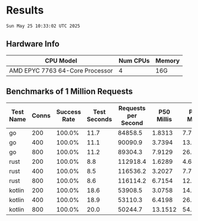 # Results
`Sun May 25 10:33:02 UTC 2025`
## Hardware Info
| CPU Model | Num CPUs | Memory |
| --------- | -------- | ------ |
| AMD EPYC 7763 64-Core Processor | 4 | 16G |

## Benchmarks of 1 Million Requests
| Test Name | Conns | Success Rate | Test Seconds | Requests per Second | P50 Millis | P99 Millis | P99.9 Millis | API Memory MB | API CPU Time | API Threads |
| --------- | ----- | ------------ | ------------ | ------------------- | ---------- | ---------- | ------------ | ------------- | ------------ | ----------- |
| go | 200 | 100.0% | 11.7 | 84858.5 | 1.8313 | 7.7082 | 10.7816 | 17.6 | 00:00:27 | 11 |
| go | 400 | 100.0% | 11.1 | 90090.9 | 3.7394 | 13.1889 | 18.7228 | 23.9 | 00:00:26 | 12 |
| go | 800 | 100.0% | 11.2 | 89304.3 | 7.9129 | 26.3876 | 39.7773 | 36.4 | 00:00:26 | 11 |
| rust | 200 | 100.0% | 8.8 | 112918.4 | 1.6289 | 4.6248 | 6.3186 | 9.1 | 00:00:17 | 5 |
| rust | 400 | 100.0% | 8.5 | 116536.2 | 3.2027 | 7.7330 | 10.3718 | 13.8 | 00:00:17 | 5 |
| rust | 800 | 100.0% | 8.6 | 116114.2 | 6.7154 | 12.6712 | 24.7281 | 23.5 | 00:00:17 | 5 |
| kotlin | 200 | 100.0% | 18.6 | 53908.5 | 3.0758 | 14.9025 | 36.6436 | 345.7 | 00:00:56 | 141 |
| kotlin | 400 | 100.0% | 18.9 | 53110.3 | 6.4198 | 26.4711 | 65.1856 | 402.2 | 00:00:57 | 155 |
| kotlin | 800 | 100.0% | 20.0 | 50244.7 | 13.1512 | 54.8678 | 155.9365 | 488.3 | 00:01:00 | 155 |
